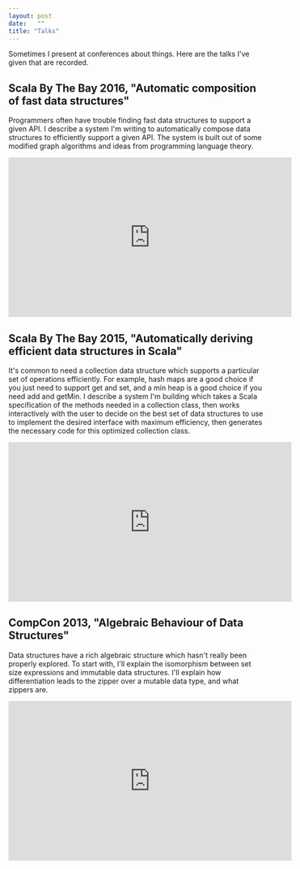 ```yaml
---
layout: post
date:   ""
title: "Talks"
---
```


Sometimes I present at conferences about things. Here are the talks I've given that are recorded.

## Scala By The Bay 2016, "Automatic composition of fast data structures"

Programmers often have trouble finding fast data structures to support a given API. I describe a system I'm writing to automatically compose data structures to efficiently support a given API. The system is built out of some modified graph algorithms and ideas from programming language theory.


<iframe width="560" height="315" src="https://www.youtube.com/embed/Ey5fOCcWpM8" frameborder="0" allowfullscreen></iframe>

## Scala By The Bay 2015, "Automatically deriving efficient data structures in Scala"

It's common to need a collection data structure which supports a particular set of operations efficiently. For example, hash maps are a good choice if you just need to support get and set, and a min heap is a good choice if you need add and getMin. I describe a system I'm building which takes a Scala specification of the methods needed in a collection class, then works interactively with the user to decide on the best set of data structures to use to implement the desired interface with maximum efficiency, then generates the necessary code for this optimized collection class.

<iframe width="560" height="315" src="https://www.youtube.com/embed/oPFga7eg3Uw" frameborder="0" allowfullscreen></iframe>

## CompCon 2013, "Algebraic Behaviour of Data Structures"

Data structures have a rich algebraic structure which hasn't really been properly explored. To start with, I'll explain the isomorphism between set size expressions and immutable data structures. I'll explain how differentiation leads to the zipper over a mutable data type, and what zippers are.

<iframe width="560" height="315" src="https://www.youtube.com/embed/OB73WLf1k9c" frameborder="0" allowfullscreen></iframe>
